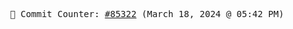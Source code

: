 <p align="center">
    <samp>
        📮 Commit Counter: <a href="https://github.com/Javascript-void0/Javascript-void0/commits/main">#85322</a> (March 18, 2024 @ 05:42 PM)
    </samp>
</p>